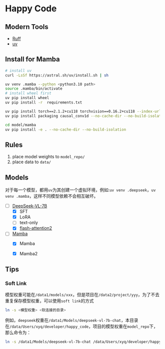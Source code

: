 # Happy Code

## Modern Tools
- [Ruff](https://github.com/astral-sh/ruff)
- [uv](https://github.com/astral-sh/uv)


## Install for Mamba
```bash
# install uv
curl -LsSf https://astral.sh/uv/install.sh | sh

uv venv .mamba --python <python3.10 path>
source .mamba/bin/activate
# install wheel first
uv pip install wheel
uv pip install -r  requirements.txt

uv pip install torch==2.1.2+cu118 torchvision==0.16.2+cu118 --index-url https://download.pytorch.org/whl/cu118
uv pip install packaging causal_conv1d --no-cache-dir --no-build-isolation

cd model/mamba
uv pip install -e . --no-cache-dir --no-build-isolation
```

## Rules
1. place model weights to `model_repo/`
2. place data to `data/`


## Models
对于每一个模型，都用`uv`为其创建一个虚拟环境，例如:`uv venv .deepseek`，`uv venv .mamba`，这样不同模型依赖不会相互破坏。
- [ ] [DeepSeek-VL-7B](https://github.com/deepseek-ai/DeepSeek-VL)
  - [x] SFT
  - [x] LoRA
  - [ ] text-only
  - [x] [flash-attention2](https://github.com/Dao-AILab/flash-attention)
- [ ] [Mamba](https://github.com/state-spaces/mamba)
  - [x] Mamba
  - [x] Mamba2
  

## Tips
### Soft Link
模型权重可能在`/data1/models/xxx`，但是项目在`/data2/project/yyy`，为了不去重复保存模型权重，可以使用`soft link`的方式
```bash
ln -s <模型权重> <软连接的目录>
```

例如，`deepseek`权重在`/data1/Models/deepseek-vl-7b-chat`，本目录在`/data/Users/xyq/developer/happy_code`，项目的模型权重在`model_repo`下，那么命令为：
```bash
ln -s /data1/Models/deepseek-vl-7b-chat /data/Users/xyq/developer/happy_code/model_repo
```